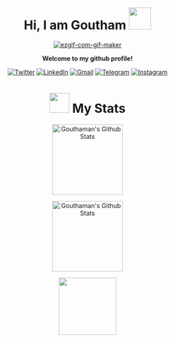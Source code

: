 <div align="center">
<center>
<h1>Hi, I am Goutham <img  src="https://media.tenor.com/images/60d90e8cdd6021fdf138453894aec976/tenor.gif" width="50" height="50" />
</center>
<center>
<a href="https://imgbb.com/"><img src="https://i.ibb.co/Pg2DJhM/ezgif-com-gif-maker.gif" alt="ezgif-com-gif-maker" border="0" /></a>
</center> 
<center>
<p> <b>Welcome to my github profile! </b> </p>
</center>
<center>
  <a href="https://twitter.com/GKGGoutham" target="_blank"><img alt="Twitter"
                src="https://img.shields.io/badge/twitter-%231DA1F2.svg?&style=for-the-badge&logo=twitter&logoColor=white" /></a>
<a href="https://www.linkedin.com/in/gouthamkg" target="_blank"><img alt="LinkedIn"
                src="https://img.shields.io/badge/linkedin-%230077B5.svg?&style=for-the-badge&logo=linkedin&logoColor=white" /></a>
<a href="mailto:goutham7113@gmail.com" target="_blank"><img alt="Gmail"
                src="https://img.shields.io/badge/-Gmail-D14836?style=for-the-badge&logo=Gmail&logoColor=white" /></a>
                   <a href="https://t.me/gouthamkg"><img alt="Telegram"
                src="https://img.shields.io/badge/telegram-%232CA5E0.svg?&style=for-the-badge&logo=telegram&logoColor=white"></a>
                   <a href="https://instagram.com/gouthamgkg"><img alt="Instagram"
src="https://img.shields.io/badge/Instagram-E4405F?style=for-the-badge&logo=instagram&logoColor=white"></a>
 </center>

# <img  src="https://camo.githubusercontent.com/de4126dd5395c2fb600da5d41aa142767bd97d7e14fbe15a75140ef024ec13de/68747470733a2f2f6d656469612e67697068792e636f6d2f6d656469612f636a3837437866527472556966463352796b2f67697068792e676966" width="45" height="45" /> My Stats
 <center>
 <img height="160" alt="Gouthaman's Github Stats"
                    src="https://github-readme-stats.vercel.app/api?username=gouthamgkg&show_icons=true&hide_border=true&theme=dark&count_private=true" />
 <p> </p>
  <p>
                <img alt="Gouthaman's Github Stats" height="160"
                    src="https://github-readme-stats.vercel.app/api/top-langs/?username=gouthamgkg&hide=assembly&layout=compact&theme=dark" />
  </p>
 </center>
 <center>
  <img src="https://komarev.com/ghpvc/?username=gouthamgkg&color=brightgreen&style=flat-square&label=PROFILE+VIEWS +"
        width="130" />
 </center>
 </div>
